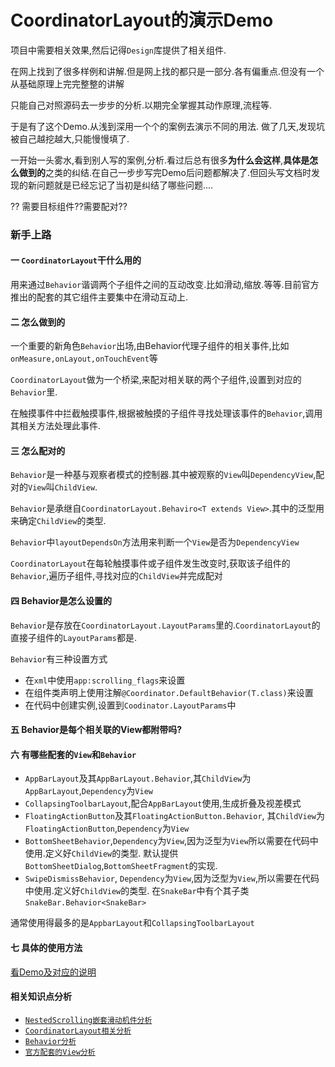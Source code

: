 # CoordinatorLayout的演示Demo

项目中需要相关效果,然后记得`Design`库提供了相关组件.

在网上找到了很多样例和讲解.但是网上找的都只是一部分.各有偏重点.但没有一个从基础原理上完完整整的讲解

只能自己对照源码去一步步的分析.以期完全掌握其动作原理,流程等.

于是有了这个Demo.从浅到深用一个个的案例去演示不同的用法. 做了几天,发现坑被自己越挖越大,只能慢慢填了.

一开始一头雾水,看到别人写的案例,分析.看过后总有很多**为什么会这样**,**具体是怎么做到的**之类的纠结.在自己一步步写完Demo后问题都解决了.但回头写文档时发现的新问题就是已经忘记了当初是纠结了哪些问题....


??  需要目标组件??需要配对??


### 新手上路
#### 一 `CoordinatorLayout`干什么用的
用来通过`Behavior`谐调两个子组件之间的互动改变.比如滑动,缩放.等等.目前官方推出的配套的其它组件主要集中在滑动互动上.
#### 二 怎么做到的
一个重要的新角色`Behavior`出场,由Behavior代理子组件的相关事件,比如`onMeasure,onLayout,onTouchEvent`等

`CoordinatorLayout`做为一个桥梁,来配对相关联的两个子组件,设置到对应的`Behavior`里.

在触摸事件中拦截触摸事件,根据被触摸的子组件寻找处理该事件的`Behavior`,调用其相关方法处理此事件.

#### 三 怎么配对的
`Behavior`是一种基与观察者模式的控制器.其中被观察的`View`叫`DependencyView`,配对的`View`叫`ChildView`.

`Behavior`是承继自`CoordinatorLayout.Behaviro<T extends View>`.其中的泛型用来确定`ChildView`的类型.

`Behavior`中`layoutDependsOn`方法用来判断一个`View`是否为`DependencyView`

`CoordinatorLayout`在每轮触摸事件或子组件发生改变时,获取该子组件的`Behavior`,遍历子组件,寻找对应的`ChildView`并完成配对
#### 四 Behavior是怎么设置的
`Behavior`是存放在`CoordinatorLayout.LayoutParams`里的.`CoordinatorLayout`的直接子组件的`LayoutParams`都是.

`Behavior`有三种设置方式
* 在`xml`中使用`app:scrolling_flags`来设置
* 在组件类声明上使用注解`@Coordinator.DefaultBehavior(T.class)`来设置
* 在代码中创建实例,设置到`Coodinator.LayoutParams`中

#### 五 Behavior是每个相关联的View都附带吗?

#### 六 有哪些配套的`View`和`Behavior`
* `AppBarLayout`及其`AppBarLayout.Behavior`,其`ChildView`为`AppBarLayout`,`Dependency`为`View`
* `CollapsingToolbarLayout`,配合`AppBarLayout`使用,生成折叠及视差模式
* `FloatingActionButton`及其`FloatingActionButton.Behavior`, 其`ChildView`为`FloatingActionButton`,`Dependency`为`View`
* `BottomSheetBehavior`,`Dependency`为`View`,因为泛型为`View`所以需要在代码中使用.定义好`ChildView`的类型.
默认提供`BottomSheetDialog`,`BottomSheetFragment`的实现.
* `SwipeDismissBehavior`, `Dependency`为`View`,因为泛型为`View`,所以需要在代码中使用.定义好`ChildView`的类型.
在`SnakeBar`中有个其子类`SnakeBar.Behavior<SnakeBar>`

通常使用得最多的是`AppbarLayout`和`CollapsingToolbarLayout`

#### 七 具体的使用方法
[看Demo及对应的说明](doc/Demo案例说明.md)


#### 相关知识点分析
* [`NestedScrolling嵌套滑动机件分析`](doc/NestedScrolling嵌套滑动机件分析.md)
* [`CoordinatorLayout相关分析`](doc/CoordinatorLayout分析.md)
* [`Behavior分析`](doc/Behavior分析.md)
* [`官方配套的View分析`](doc/官方配套的View分析.md)







